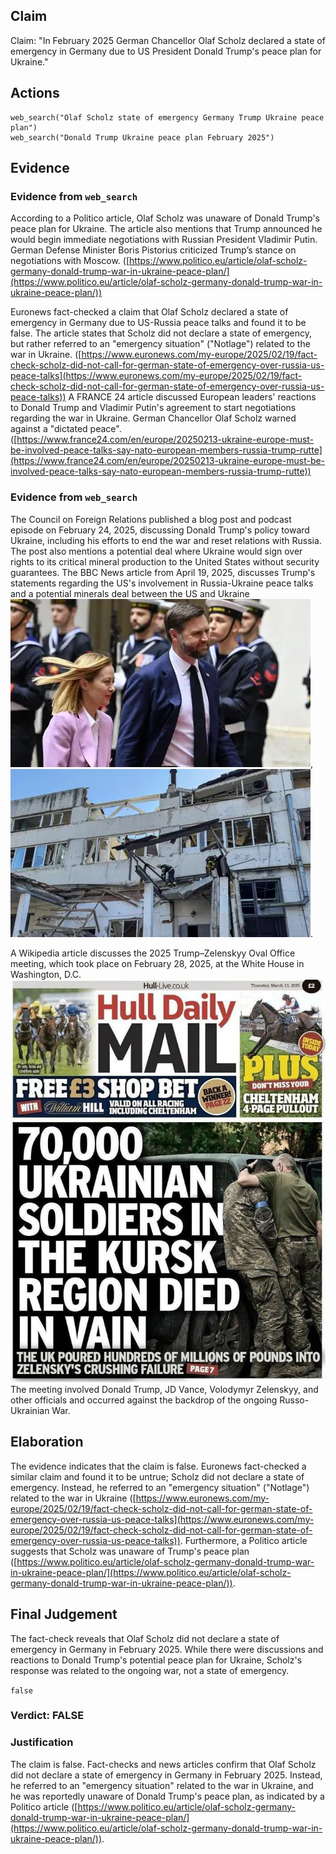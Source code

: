 ## Claim
Claim: "In February 2025 German Chancellor Olaf Scholz declared a state of emergency in Germany due to US President Donald Trump's peace plan for Ukraine."

## Actions
```
web_search("Olaf Scholz state of emergency Germany Trump Ukraine peace plan")
web_search("Donald Trump Ukraine peace plan February 2025")
```

## Evidence
### Evidence from `web_search`
According to a Politico article, Olaf Scholz was unaware of Donald Trump's peace plan for Ukraine. The article also mentions that Trump announced he would begin immediate negotiations with Russian President Vladimir Putin. German Defense Minister Boris Pistorius criticized Trump’s stance on negotiations with Moscow. ([https://www.politico.eu/article/olaf-scholz-germany-donald-trump-war-in-ukraine-peace-plan/](https://www.politico.eu/article/olaf-scholz-germany-donald-trump-war-in-ukraine-peace-plan/))

Euronews fact-checked a claim that Olaf Scholz declared a state of emergency in Germany due to US-Russia peace talks and found it to be false. The article states that Scholz did not declare a state of emergency, but rather referred to an "emergency situation" ("Notlage") related to the war in Ukraine. ([https://www.euronews.com/my-europe/2025/02/19/fact-check-scholz-did-not-call-for-german-state-of-emergency-over-russia-us-peace-talks](https://www.euronews.com/my-europe/2025/02/19/fact-check-scholz-did-not-call-for-german-state-of-emergency-over-russia-us-peace-talks)) A FRANCE 24 article discussed European leaders' reactions to Donald Trump and Vladimir Putin's agreement to start negotiations regarding the war in Ukraine. German Chancellor Olaf Scholz warned against a "dictated peace". ([https://www.france24.com/en/europe/20250213-ukraine-europe-must-be-involved-peace-talks-say-nato-european-members-russia-trump-rutte](https://www.france24.com/en/europe/20250213-ukraine-europe-must-be-involved-peace-talks-say-nato-european-members-russia-trump-rutte))


### Evidence from `web_search`
The Council on Foreign Relations published a blog post and podcast episode on February 24, 2025, discussing Donald Trump's policy toward Ukraine, including his efforts to end the war and reset relations with Russia. The post also mentions a potential deal where Ukraine would sign over rights to its critical mineral production to the United States without security guarantees. The BBC News article from April 19, 2025, discusses Trump's statements regarding the US's involvement in Russia-Ukraine peace talks and a potential minerals deal between the US and Ukraine ![image 8656](media/2025-08-30_09-03-1756544633-157327.jpg), ![image 8658](media/2025-08-30_09-03-1756544634-041960.jpg).

A Wikipedia article discusses the 2025 Trump–Zelenskyy Oval Office meeting, which took place on February 28, 2025, at the White House in Washington, D.C. ![image 1](media/0.jpg) The meeting involved Donald Trump, JD Vance, Volodymyr Zelenskyy, and other officials and occurred against the backdrop of the ongoing Russo-Ukrainian War.


## Elaboration
The evidence indicates that the claim is false. Euronews fact-checked a similar claim and found it to be untrue; Scholz did not declare a state of emergency. Instead, he referred to an "emergency situation" ("Notlage") related to the war in Ukraine ([https://www.euronews.com/my-europe/2025/02/19/fact-check-scholz-did-not-call-for-german-state-of-emergency-over-russia-us-peace-talks](https://www.euronews.com/my-europe/2025/02/19/fact-check-scholz-did-not-call-for-german-state-of-emergency-over-russia-us-peace-talks)). Furthermore, a Politico article suggests that Scholz was unaware of Trump's peace plan ([https://www.politico.eu/article/olaf-scholz-germany-donald-trump-war-in-ukraine-peace-plan/](https://www.politico.eu/article/olaf-scholz-germany-donald-trump-war-in-ukraine-peace-plan/)).


## Final Judgement
The fact-check reveals that Olaf Scholz did not declare a state of emergency in Germany in February 2025. While there were discussions and reactions to Donald Trump's potential peace plan for Ukraine, Scholz's response was related to the ongoing war, not a state of emergency.

`false`


### Verdict: FALSE

### Justification
The claim is false. Fact-checks and news articles confirm that Olaf Scholz did not declare a state of emergency in Germany in February 2025. Instead, he referred to an "emergency situation" related to the war in Ukraine, and he was reportedly unaware of Donald Trump's peace plan, as indicated by a Politico article ([https://www.politico.eu/article/olaf-scholz-germany-donald-trump-war-in-ukraine-peace-plan/](https://www.politico.eu/article/olaf-scholz-germany-donald-trump-war-in-ukraine-peace-plan/)).
